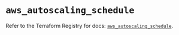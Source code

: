 # `aws_autoscaling_schedule`

Refer to the Terraform Registry for docs: [`aws_autoscaling_schedule`](https://registry.terraform.io/providers/hashicorp/aws/5.100.0/docs/resources/autoscaling_schedule).
